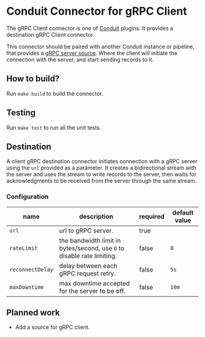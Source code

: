 # Conduit Connector for gRPC Client
The gRPC Client connector is one of [Conduit](https://conduit.io) plugins. It provides a destination gRPC Client connector.

This connector should be paired with another Conduit instance or pipeline, that provides a 
[gRPC server source](https://github.com/conduitio-labs/conduit-connector-grpc-server). Where the client will initiate
the connection with the server, and start sending records to it.


## How to build?
Run `make build` to build the connector.

## Testing
Run `make test` to run all the unit tests.

## Destination
A client gRPC destination connector initiates connection with a gRPC server using the `url` provided as
a parameter. It creates a bidirectional stream with the server and uses the stream to write records to the
server, then waits for acknowledgments to be received from the server through the same stream.

### Configuration

| name             | description                                                            | required | default value |
|------------------|------------------------------------------------------------------------|----------|---------------|
| `url`            | url to gRPC server.                                                    | true     |               |
| `rateLimit`      | the bandwidth limit in bytes/second, use `0` to disable rate limiting. | false    | `0`           |
| `reconnectDelay` | delay between each gRPC request retry.                                 | false    | `5s`          |
| `maxDowntime`    | max downtime accepted for the server to be off.                        | false    | `10m`         |

## Planned work
- Add a source for gRPC client. 